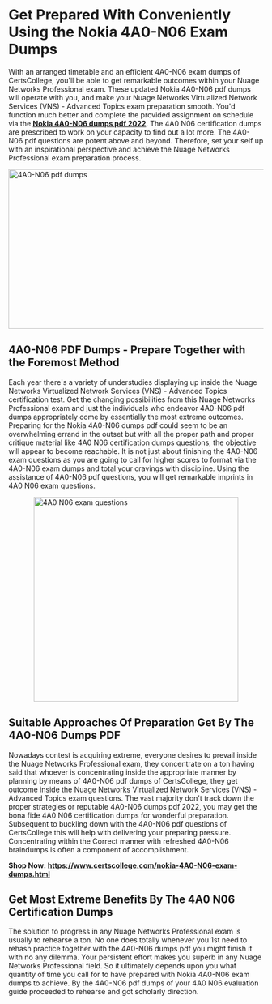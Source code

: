 <h1><strong>Get Prepared With Conveniently Using the Nokia 4A0-N06 Exam Dumps&nbsp;</strong></h1>
<p><span style="font-weight: 400;">With an arranged timetable and an efficient  4A0-N06 exam dumps of CertsCollege, you'll be able to get remarkable outcomes within your Nuage Networks Professional exam. These updated Nokia 4A0-N06 pdf dumps will operate with you, and make your Nuage Networks Virtualized Network Services (VNS) - Advanced Topics exam preparation smooth. You'd function much better and complete the provided assignment on schedule via the <strong><a href="https://www.certscollege.com/nokia-4A0-N06-exam-dumps.html">Nokia 4A0-N06 dumps pdf 2022</a></strong>. The 4A0 N06 certification dumps are prescribed to work on your capacity to find out a lot more. The  4A0-N06 pdf questions are potent above and beyond. Therefore, set your self up with an inspirational perspective and achieve the Nuage Networks Professional exam preparation process.&nbsp;</span></p>
<p><span style="font-weight: 400;"><img style="display: block; margin-left: auto; margin-right: auto;" src="https://i.ibb.co/CPDK3ps/Yellow-and-Blue-Initiative-Blog-Banner.png" alt="4A0-N06 pdf dumps" width="559" height="315" /></span></p>
<h2><strong>4A0-N06 PDF Dumps - Prepare Together with the Foremost Method</strong></h2>
<p><span style="font-weight: 400;">Each year there's a variety of understudies displaying up inside the Nuage Networks Virtualized Network Services (VNS) - Advanced Topics certification test. Get the changing possibilities from this Nuage Networks Professional exam and just the individuals who endeavor 4A0-N06 pdf dumps appropriately come by essentially the most extreme outcomes. Preparing for the Nokia 4A0-N06 dumps pdf could seem to be an overwhelming errand in the outset but with all the proper path and proper critique material like 4A0 N06 certification dumps questions, the objective will appear to become reachable. It is not just about finishing the 4A0-N06 exam questions as you are going to call for higher scores to format via the 4A0-N06 exam dumps and total your cravings with discipline. Using the assistance of 4A0-N06 pdf questions, you will get remarkable imprints in 4A0 N06 exam questions.</span></p>
<p><span style="font-weight: 400;"><a href="https://tinyurl.com/yahyzc33"><img style="display: block; margin-left: auto; margin-right: auto;" src="https://i.ibb.co/9tMrhdY/Teacher-Appreciation-Invitation.png" alt="4A0 N06 exam questions " width="404" height="404" /></a></span></p>
<h2><strong>Suitable Approaches Of Preparation Get By The 4A0-N06 Dumps PDF</strong></h2>
<p><span style="font-weight: 400;">Nowadays contest is acquiring extreme, everyone desires to prevail inside the Nuage Networks Professional exam, they concentrate on a ton having said that whoever is concentrating inside the appropriate manner by planning by means of 4A0-N06 pdf dumps of CertsCollege, they get outcome inside the Nuage Networks Virtualized Network Services (VNS) - Advanced Topics exam questions. The vast majority don't track down the proper strategies or reputable 4A0-N06 dumps pdf 2022, you may get the bona fide 4A0 N06 certification dumps for wonderful preparation. Subsequent to buckling down with the  4A0-N06 pdf questions of CertsCollege this will help with delivering your preparing pressure. Concentrating within the Correct manner with refreshed 4A0-N06 braindumps is often a component of accomplishment.</span></p>
<p><span style="font-weight: 400;"><strong>Shop Now: <a href="https://www.certscollege.com/nokia-4A0-N06-exam-dumps.html">https://www.certscollege.com/nokia-4A0-N06-exam-dumps.html</a></strong></span></p>
<h2><strong>Get Most Extreme Benefits By The 4A0 N06 Certification Dumps</strong></h2>
<p><span style="font-weight: 400;">The solution to progress in any Nuage Networks Professional exam is usually to rehearse a ton. No one does totally whenever you 1st need to rehash practice together with the 4A0-N06 dumps pdf you might finish it with no any dilemma. Your persistent effort makes you superb in any Nuage Networks Professional field. So it ultimately depends upon you what quantity of time you call for to have prepared with Nokia 4A0-N06 exam dumps to achieve. By the 4A0-N06 pdf dumps of your 4A0 N06 evaluation guide proceeded to rehearse and got scholarly direction.</span></p>
